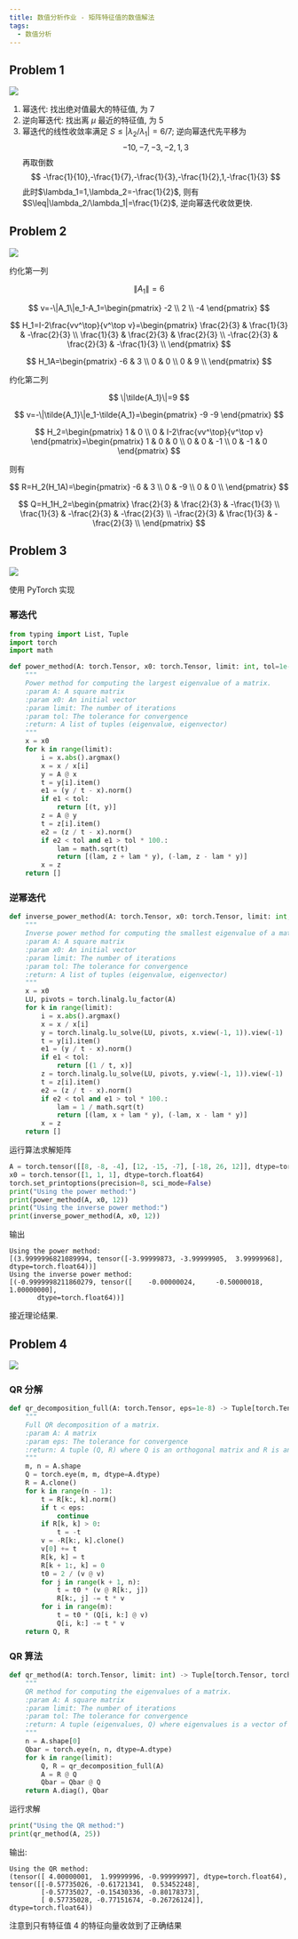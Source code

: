 ```yaml
---
title: 数值分析作业 - 矩阵特征值的数值解法
tags:
  - 数值分析
---
```


## Problem 1

![](https://img.duanyll.com/img/20230424163153.png)

1. 幂迭代: 找出绝对值最大的特征值, 为 $7$
2. 逆向幂迭代: 找出离 $\mu$ 最近的特征值, 为 $5$
3. 幂迭代的线性收敛率满足 $S\leq|\lambda_2/\lambda_1|=6/7$; 逆向幂迭代先平移为
   $$
   -10,-7,-3,-2,1,3
   $$
   再取倒数
   $$
   -\frac{1}{10},-\frac{1}{7},-\frac{1}{3},-\frac{1}{2},1,-\frac{1}{3}
   $$
   此时$\lambda_1=1,\lambda_2=-\frac{1}{2}$, 则有 $S\leq|\lambda_2/\lambda_1|=\frac{1}{2}$, 逆向幂迭代收敛更快.

## Problem 2

![](https://img.duanyll.com/img/20230424164140.png)

约化第一列

$$
\|A_1\|=6
$$

$$
v=-\|A_1\|e_1-A_1=\begin{pmatrix}
    -2 \\
    2 \\
    -4
\end{pmatrix}
$$

$$
H_1=I-2\frac{vv^\top}{v^\top v}=\begin{pmatrix}
 \frac{2}{3} & \frac{1}{3} & -\frac{2}{3} \\
 \frac{1}{3} & \frac{2}{3} & \frac{2}{3} \\
 -\frac{2}{3} & \frac{2}{3} & -\frac{1}{3} \\
\end{pmatrix}
$$

$$
H_1A=\begin{pmatrix}
 -6 & 3 \\
 0 & 0 \\
 0 & 9 \\
\end{pmatrix}
$$

约化第二列

$$
\|\tilde{A_1}\|=9
$$

$$
v=-\|\tilde{A_1}\|e_1-\tilde{A_1}=\begin{pmatrix}
    -9
    -9
\end{pmatrix}
$$

$$
H_2=\begin{pmatrix}
    1 & 0 \\
    0 & I-2\frac{vv^\top}{v^\top v}
\end{pmatrix}=\begin{pmatrix}
    1 & 0 & 0 \\
    0 & 0 & -1 \\
    0 & -1 & 0
\end{pmatrix}
$$

则有

$$
R=H_2(H_1A)=\begin{pmatrix}
 -6 & 3 \\
 0 & -9 \\
 0 & 0 \\
\end{pmatrix}
$$

$$
Q=H_1H_2=\begin{pmatrix}
 \frac{2}{3} & \frac{2}{3} & -\frac{1}{3} \\
 \frac{1}{3} & -\frac{2}{3} & -\frac{2}{3} \\
 -\frac{2}{3} & \frac{1}{3} & -\frac{2}{3} \\
\end{pmatrix}
$$

## Problem 3

![](https://img.duanyll.com/img/20230424170344.png)

使用 PyTorch 实现

### 幂迭代

```python
from typing import List, Tuple
import torch
import math

def power_method(A: torch.Tensor, x0: torch.Tensor, limit: int, tol=1e-6) -> List[Tuple[float, torch.Tensor]]:
    """
    Power method for computing the largest eigenvalue of a matrix.
    :param A: A square matrix
    :param x0: An initial vector
    :param limit: The number of iterations
    :param tol: The tolerance for convergence
    :return: A list of tuples (eigenvalue, eigenvector)
    """
    x = x0
    for k in range(limit):
        i = x.abs().argmax()
        x = x / x[i]
        y = A @ x
        t = y[i].item()
        e1 = (y / t - x).norm()
        if e1 < tol:
            return [(t, y)]
        z = A @ y
        t = z[i].item()
        e2 = (z / t - x).norm()
        if e2 < tol and e1 > tol * 100.:
            lam = math.sqrt(t)
            return [(lam, z + lam * y), (-lam, z - lam * y)]
        x = z
    return []
```

### 逆幂迭代

```python
def inverse_power_method(A: torch.Tensor, x0: torch.Tensor, limit: int, tol=1e-6) -> List[Tuple[float, torch.Tensor]]:
    """
    Inverse power method for computing the smallest eigenvalue of a matrix.
    :param A: A square matrix
    :param x0: An initial vector
    :param limit: The number of iterations
    :param tol: The tolerance for convergence
    :return: A list of tuples (eigenvalue, eigenvector)
    """
    x = x0
    LU, pivots = torch.linalg.lu_factor(A)
    for k in range(limit):
        i = x.abs().argmax()
        x = x / x[i]
        y = torch.linalg.lu_solve(LU, pivots, x.view(-1, 1)).view(-1)
        t = y[i].item()
        e1 = (y / t - x).norm()
        if e1 < tol:
            return [(1 / t, x)]
        z = torch.linalg.lu_solve(LU, pivots, y.view(-1, 1)).view(-1)
        t = z[i].item()
        e2 = (z / t - x).norm()
        if e2 < tol and e1 > tol * 100.:
            lam = 1 / math.sqrt(t)
            return [(lam, x + lam * y), (-lam, x - lam * y)]
        x = z
    return []
```

运行算法求解矩阵

```python
A = torch.tensor([[8, -8, -4], [12, -15, -7], [-18, 26, 12]], dtype=torch.float64)
x0 = torch.tensor([1, 1, 1], dtype=torch.float64)
torch.set_printoptions(precision=8, sci_mode=False)
print("Using the power method:")
print(power_method(A, x0, 12))
print("Using the inverse power method:")
print(inverse_power_method(A, x0, 12))
```

输出

```
Using the power method:
[(3.9999996821089994, tensor([-3.99999873, -3.99999905,  3.99999968], dtype=torch.float64))]
Using the inverse power method:
[(-0.9999998211860279, tensor([    -0.00000024,     -0.50000018,      1.00000000],
       dtype=torch.float64))]
```

接近理论结果.

## Problem 4

![](https://img.duanyll.com/img/20230424203225.png)

### QR 分解

```python
def qr_decomposition_full(A: torch.Tensor, eps=1e-8) -> Tuple[torch.Tensor, torch.Tensor]:
    """
    Full QR decomposition of a matrix.
    :param A: A matrix
    :param eps: The tolerance for convergence
    :return: A tuple (Q, R) where Q is an orthogonal matrix and R is an upper triangular matrix
    """
    m, n = A.shape
    Q = torch.eye(m, m, dtype=A.dtype)
    R = A.clone()
    for k in range(n - 1):
        t = R[k:, k].norm()
        if t < eps:
            continue
        if R[k, k] > 0:
            t = -t
        v = -R[k:, k].clone()
        v[0] += t
        R[k, k] = t
        R[k + 1:, k] = 0
        t0 = 2 / (v @ v)
        for j in range(k + 1, n):
            t = t0 * (v @ R[k:, j])
            R[k:, j] -= t * v
        for i in range(m):
            t = t0 * (Q[i, k:] @ v)
            Q[i, k:] -= t * v
    return Q, R
```

### QR 算法

```python
def qr_method(A: torch.Tensor, limit: int) -> Tuple[torch.Tensor, torch.Tensor]:
    """
    QR method for computing the eigenvalues of a matrix.
    :param A: A square matrix
    :param limit: The number of iterations
    :param tol: The tolerance for convergence
    :return: A tuple (eigenvalues, Q) where eigenvalues is a vector of eigenvalues and Q is an orthogonal matrix
    """
    n = A.shape[0]
    Qbar = torch.eye(n, n, dtype=A.dtype)
    for k in range(limit):
        Q, R = qr_decomposition_full(A)
        A = R @ Q
        Qbar = Qbar @ Q
    return A.diag(), Qbar
```

运行求解

```python
print("Using the QR method:")
print(qr_method(A, 25))
```

输出:

```
Using the QR method:
(tensor([ 4.00000001,  1.99999996, -0.99999997], dtype=torch.float64),
tensor([[-0.57735026, -0.61721341,  0.53452248],
        [-0.57735027, -0.15430336, -0.80178373],
        [ 0.57735028, -0.77151674, -0.26726124]], dtype=torch.float64))
```

注意到只有特征值 $4$ 的特征向量收敛到了正确结果
